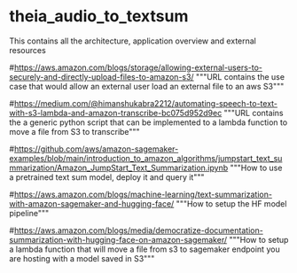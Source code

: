 # theia_audio_to_textsum

This contains all the architecture, application overview and external resources

#https://aws.amazon.com/blogs/storage/allowing-external-users-to-securely-and-directly-upload-files-to-amazon-s3/
"""URL contains the use case that would allow an external user load an external file to an aws S3"""

#https://medium.com/@himanshukabra2212/automating-speech-to-text-with-s3-lambda-and-amazon-transcribe-bc075d952d9ec
"""URL contains the a generic python script that can be implemented to a lambda function to move a file from S3 to transcribe"""

#https://github.com/aws/amazon-sagemaker-examples/blob/main/introduction_to_amazon_algorithms/jumpstart_text_summarization/Amazon_JumpStart_Text_Summarization.ipynb
"""How to use a pretrained text sum model, deploy it and query it"""

#https://aws.amazon.com/blogs/machine-learning/text-summarization-with-amazon-sagemaker-and-hugging-face/
"""How to setup the HF model pipeline"""

#https://aws.amazon.com/blogs/media/democratize-documentation-summarization-with-hugging-face-on-amazon-sagemaker/
"""How to setup a lambda function that will move a file from s3 to sagemaker endpoint you are hosting with a model saved in S3"""
